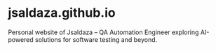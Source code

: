 # jsaldaza.github.io
Personal website of Jsaldaza – QA Automation Engineer exploring AI-powered solutions for software testing and beyond.
